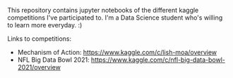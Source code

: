 This repository contains jupyter notebooks of the different kaggle competitions I've participated to.
I'm a Data Science student who's willing to learn more everyday. :)

Links to competitions:
* Mechanism of Action: https://www.kaggle.com/c/lish-moa/overview
* NFL Big Data Bowl 2021: https://www.kaggle.com/c/nfl-big-data-bowl-2021/overview
